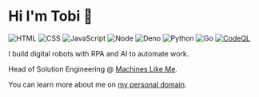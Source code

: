 # Hi I'm Tobi 👋

![HTML](https://img.shields.io/badge/HTML-Expert-blue)
![CSS](https://img.shields.io/badge/CSS-Expert-yellow)
![JavaScript](https://img.shields.io/badge/JavaScript-Expert-black)
![Node](https://img.shields.io/badge/Node-Expert-green)
![Deno](https://img.shields.io/badge/Deno-Expert-white)
![Python](https://img.shields.io/badge/Python-Learning-yellow)
![Go](https://img.shields.io/badge/Go-Learning-lightblue)
[![CodeQL](https://github.com/tobiasschmidt89/tobiasschmidt89/actions/workflows/github-code-scanning/codeql/badge.svg)](https://github.com/tobiasschmidt89/tobiasschmidt89/actions/workflows/github-code-scanning/codeql)

I build digital robots with RPA and AI to automate work. 

Head of Solution Engineering @ [Machines Like Me](https://machineslikeme.com).

You can learn more about me on [my personal domain](https://tobiasschmidt.me/).

<!---
tobiasschmidt89/tobiasschmidt89 is a ✨ special ✨ repository because its `README.md` (this file) appears on your GitHub profile.
You can click the Preview link to take a look at your changes.
--->
